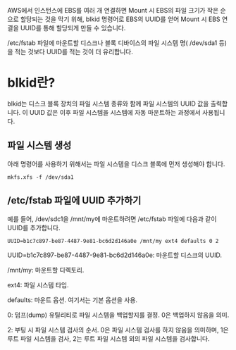 AWS에서 인스턴스에 EBS를 여러 개 연결하면 Mount 시 EBS의 파일 크기가 작은 순으로 할당되는 것을 막기 위해, blkid 명령어로 EBS의 UUID를 얻어 Mount 시 EBS 연결을 UUID를 통해 할당되게 만들 수 있습니다.

/etc/fstab 파일에 마운트할 디스크나 블록 디바이스의 파일 시스템 명( /dev/sda1 등)을 적는 것보다 UUID를 적는 것이 더 유리합니다.

# blkid란?
blkid는 디스크 블록 장치의 파일 시스템 종류와 함께 파일 시스템의 UUID 값을 출력합니다. 이 UUID 값은 이후 파일 시스템을 시스템에 자동 마운트하는 과정에서 사용됩니다.

## 파일 시스템 생성
아래 명령어를 사용하기 위해서는 파일 시스템을 디스크 블록에 먼저 생성해야 합니다.

```shell
mkfs.xfs -f /dev/sda1
```
## /etc/fstab 파일에 UUID 추가하기
예를 들어, /dev/sdc1을 /mnt/my에 마운트하려면 /etc/fstab 파일에 다음과 같이 UUID를 추가합니다.

```shell
UUID=b1c7c897-be87-4487-9e81-bc6d2d146a0e /mnt/my ext4 defaults 0 2
```
UUID=b1c7c897-be87-4487-9e81-bc6d2d146a0e: 마운트할 디스크의 UUID.

/mnt/my: 마운트할 디렉토리.

ext4: 파일 시스템 타입.

defaults: 마운트 옵션. 여기서는 기본 옵션을 사용.

0: 덤프(dump) 유틸리티로 파일 시스템을 백업할지를 결정. 0은 백업하지 않음을 의미.

2: 부팅 시 파일 시스템 검사의 순서. 0은 파일 시스템 검사를 하지 않음을 의미하며, 1은 루트 파일 시스템을 검사, 2는 루트 파일 시스템 외의 파일 시스템을 검사합니다.